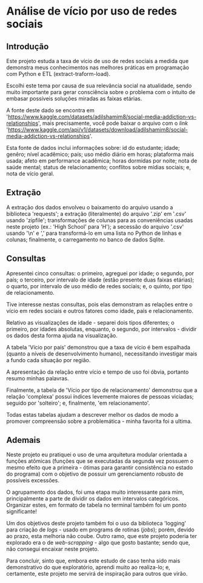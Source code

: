 # Análise de vício por uso de redes sociais

## Introdução

Este projeto estuda a taxa de vício de uso de redes sociais a medida que demonstra meus conhecimentos nas melhores práticas em programação com Python e ETL (extract-traform-load).

Escolhi este tema por causa de sua relevância social na atualidade, sendo muito importante para gerar consciência sobre o problema com o intuito de embasar possíveis soluções miradas as faixas etárias.

A fonte deste dado se encontra em 'https://www.kaggle.com/datasets/adilshamim8/social-media-addiction-vs-relationships', mais precisamente, você pode baixar o arquivo com o _link_ 'https://www.kaggle.com/api/v1/datasets/download/adilshamim8/social-media-addiction-vs-relationships'.

Esta fonte de dados inclui informações sobre:
id do estudante; idade; genêro; nível acadêmico; país; uso médio diário em horas; plataforma mais usada; afeto em performance acadêmica; horas dormidas por noite; nota de saúde mental; status de relacionamento; conflitos sobre mídias sociais; e, nota de vício geral.

## Extração

A extração dos dados envolveu o baixamento do arquivo usando a biblioteca 'requests';
a extração (literalmente) do arquivo '.zip' em '.csv' usando 'zipfile';
transformações de colunas para as conveniências usadas neste projeto (ex.: 'High School' para 'H');
a secessão do arquivo '.csv' usando '\n' e ',' para transformá-lo em uma lista no Python de linhas e colunas;
finalmente, o carregamento no banco de dados Sqlite.

## Consultas

Apresentei cinco consultas:
o primeiro, agreguei por idade;
o segundo, por país;
o terceiro, por intervalo de idade 
(estão presente duas faixas etárias);
o quarto, por intervalo de uso médio 
de redes sociais;
e, o quinto, por tipo de relacionamento.

Tive interesse nestas consultas, pois elas demonstram as 
relações entre o vício em redes sociais e outros fatores como idade, 
país e relacionamento. 

Relativo as visualizações de idade - separei dois tipos diferentes; 
o primeiro, por idades absolutas, enquanto, o segundo, por intervalos - 
dividir os dados desta forma ajuda na visualização.

A tabela 'Vício por país' demonstrou que a taxa de vício é bem espalhada
(quanto a níveis de desenvolvimento humano), necessitando investigar mais a 
fundo cada situação por região.

A apresentação da relação entre vício e tempo de uso foi óbvia, 
portanto resumo minhas palavras.

Finalmente, a tabela de 'Vício por tipo de relacionamento' demonstrou que 
a relação 'complexa' possui índices levemente maiores de pessoas vicíadas;
seguido por 'solteiro'; e, finalmente, 'em relacionamento'.

Todas estas tabelas ajudam a descrever melhor os dados de modo a 
promover compreensão sobre a problemática - minha favorita foi a ultima.

## Ademais

Neste projeto eu pratiquei o uso de uma arquitetura modular orientada a funções atômicas (funções que se executadas da segunda vez possuem o mesmo efeito que a primeira - ótimas para garantir consistência no estado do programa) com o objetivo de possuir um gerenciamento robusto de possíveis excessões. 

O agrupamento dos dados, foi uma etapa muito interessante para mim, principalmente a parte de dividir os dados em intervalos categóricos. Organizar estes, em formato de tabela no terminal também foi um ponto significante!

Um dos objetivos deste projeto também foi o uso da biblioteca 'logging' para criação de _logs_ - usado em programs de rotinas (_jobs_); porém, devido ao prazo, esta melhoria não coube. Outro ramo, que este projeto poderia ter explorado era o de _web-scrapping_ - algo que gosto bastante; sendo que, não consegui encaixar neste projeto.

Para concluir, sinto que, embora este estudo de caso tenha sido mais demonstrativo do que exploratório, aprendi muito ao realiza-lo; e, certamente, este projeto me servirá de inspiração para outros que virão.
